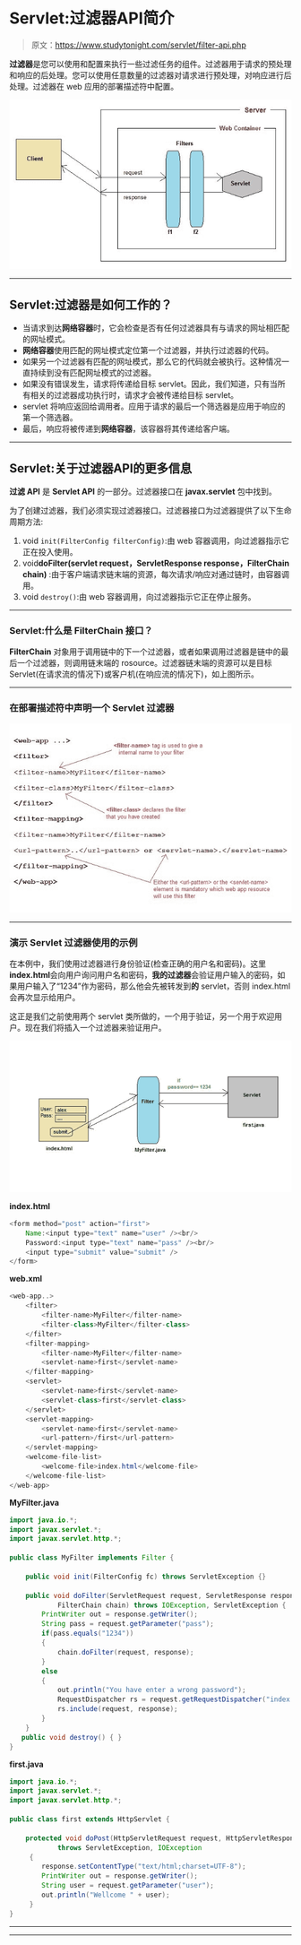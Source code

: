 # Servlet:过滤器API简介

> 原文：<https://www.studytonight.com/servlet/filter-api.php>

**过滤器**是您可以使用和配置来执行一些过滤任务的组件。过滤器用于请求的预处理和响应的后处理。您可以使用任意数量的过滤器对请求进行预处理，对响应进行后处理。过滤器在 web 应用的部署描述符中配置。

![filter api in servlet](img/f1b7ef6fc399a10828376b2733869af9.png)

* * *

## Servlet:过滤器是如何工作的？

*   当请求到达**网络容器**时，它会检查是否有任何过滤器具有与请求的网址相匹配的网址模式。
*   **网络容器**使用匹配的网址模式定位第一个过滤器，并执行过滤器的代码。
*   如果另一个过滤器有匹配的网址模式，那么它的代码就会被执行。这种情况一直持续到没有匹配网址模式的过滤器。
*   如果没有错误发生，请求将传递给目标 servlet。因此，我们知道，只有当所有相关的过滤器成功执行时，请求才会被传递给目标 servlet。
*   servlet 将响应返回给调用者。应用于请求的最后一个筛选器是应用于响应的第一个筛选器。
*   最后，响应将被传递到**网络容器**，该容器将其传递给客户端。

* * *

## Servlet:关于过滤器API的更多信息

**过滤 API** 是 **Servlet API** 的一部分。过滤器接口在 **javax.servlet** 包中找到。

为了创建过滤器，我们必须实现过滤器接口。过滤器接口为过滤器提供了以下生命周期方法:

1.  void `init(FilterConfig filterConfig)`:由 web 容器调用，向过滤器指示它正在投入使用。
2.  void**doFilter(servlet request，ServletResponse response，FilterChain chain)** :由于客户端请求链末端的资源，每次请求/响应对通过链时，由容器调用。
3.  void `destroy()`:由 web 容器调用，向过滤器指示它正在停止服务。

* * *

### Servlet:什么是 FilterChain 接口？

**FilterChain** 对象用于调用链中的下一个过滤器，或者如果调用过滤器是链中的最后一个过滤器，则调用链末端的 rosource。过滤器链末端的资源可以是目标 Servlet(在请求流的情况下)或客户机(在响应流的情况下)，如上图所示。

* * *

### 在部署描述符中声明一个 Servlet 过滤器

![Declaring a filter inside deployment descriptor](img/e5e02dfbc23ca0824beb18c3951ff1c0.png)

* * *

### 演示 Servlet 过滤器使用的示例

在本例中，我们使用过滤器进行身份验证(检查正确的用户名和密码)。这里**index.html**会向用户询问用户名和密码，**我的过滤器**会验证用户输入的密码，如果用户输入了“1234”作为密码，那么他会先被转发到**的** servlet，否则 index.html 会再次显示给用户。

这正是我们之前使用两个 servlet 类所做的，一个用于验证，另一个用于欢迎用户。现在我们将插入一个过滤器来验证用户。

![filter example](img/f1b0e8834003c75d4c7a46df50ec8619.png)

**index.html**

```java
<form method="post" action="first">
    Name:<input type="text" name="user" /><br/>
    Password:<input type="text" name="pass" /><br/>
    <input type="submit" value="submit" />
</form> 
```

**web.xml**

```java
<web-app..>
    <filter>
        <filter-name>MyFilter</filter-name>
        <filter-class>MyFilter</filter-class>
    </filter>
    <filter-mapping>
        <filter-name>MyFilter</filter-name>
        <servlet-name>first</servlet-name>
    </filter-mapping>
    <servlet>
        <servlet-name>first</servlet-name>
        <servlet-class>first</servlet-class>
    </servlet>
    <servlet-mapping>
        <servlet-name>first</servlet-name>
        <url-pattern>/first</url-pattern>
    </servlet-mapping>
    <welcome-file-list>
        <welcome-file>index.html</welcome-file>
    </welcome-file-list>
</web-app>
```

**MyFilter.java**

```java
import java.io.*;
import javax.servlet.*;
import javax.servlet.http.*;

public class MyFilter implements Filter {

    public void init(FilterConfig fc) throws ServletException {}

    public void doFilter(ServletRequest request, ServletResponse response,
            FilterChain chain) throws IOException, ServletException {
        PrintWriter out = response.getWriter();
        String pass = request.getParameter("pass");
        if(pass.equals("1234"))
        {
            chain.doFilter(request, response);  
        }
        else
        {
            out.println("You have enter a wrong password");
            RequestDispatcher rs = request.getRequestDispatcher("index.html");
            rs.include(request, response);
        }
    }
   public void destroy() { }
}
```

**first.java**

```java
import java.io.*;
import javax.servlet.*;
import javax.servlet.http.*;

public class first extends HttpServlet {

    protected void doPost(HttpServletRequest request, HttpServletResponse response)
            throws ServletException, IOException 
     {
        response.setContentType("text/html;charset=UTF-8");
        PrintWriter out = response.getWriter();
        String user = request.getParameter("user");
        out.println("Wellcome " + user);
     }
} 
```

* * *

* * *